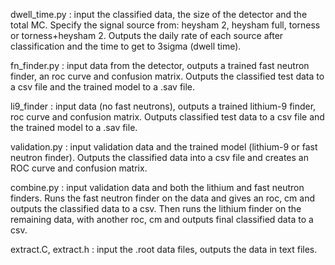 dwell_time.py : input the classified data, the size of the detector and the total MC. Specify the signal source from: heysham 2, 
                heysham full, torness or torness+heysham 2. Outputs the daily rate of each source after classification and the time to get to 3sigma (dwell time). 
                
fn_finder.py : input data from the detector, outputs a trained fast neutron finder, an roc curve and confusion matrix. Outputs the classified test data to a csv file and the trained model to a .sav file.

li9_finder : input data (no fast neutrons), outputs a trained lithium-9 finder, roc curve and confusion matrix. Outputs classified test data to a csv file and the trained
model to a .sav file. 

validation.py : input validation data and the trained model (lithium-9 or fast neutron finder). Outputs the classified data into a csv file and creates an ROC curve and confusion matrix. 

combine.py : input validation data and both the lithium and fast neutron finders. Runs the fast neutron finder on the data and gives an roc, cm and outputs the classified data to a csv. Then runs the lithium finder on the remaining data, with another roc, cm and outputs final classified data to a csv. 

extract.C, extract.h : input the .root data files, outputs the data in text files. 
